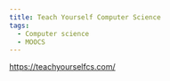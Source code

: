 ```yaml
---
title: Teach Yourself Computer Science
tags:
  - Computer science
  - MOOCS
---
```


https://teachyourselfcs.com/
